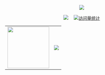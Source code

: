 <div align="center">

<div>
<a href="javascript:;">
    <img src="https://readme-typing-svg.demolab.com?font=Fira+Code&pause=1000&width=435&lines=给时光以生命，给岁月以文明&center=true&size=27" />
</a>
</div>

<div>&nbsp;</div>

<div>
<a href="https://book.2011101.xyz/"><img src="https://img.shields.io/badge/Website-博客-blue" /></a>&emsp;
<a href="javascript:;">
<img src="https://komarev.com/ghpvc/?username=jcleng&label=Views&color=0e75b6&style=flat" alt="访问量统计" />
</a>
</div>
<table>
<tr>
  <td><div align="center">
<a href="javascript:;">
   <img height="137px" src="https://github-readme-stats.vercel.app/api?username=jcleng&hide_title=true&hide_border=true&show_icons=trueline_height=21&text_color=fff&icon_color=fff&bg_color=000&theme=graywhite" />
</a>
</div></td>
  <td><div align="center">
<a href="javascript:;">
  <img src="https://github-readme-stats.vercel.app/api/top-langs/?username=jcleng&hide_title=true&hide_border=true&layout=compact&langs_count=6&text_color=fff&icon_color=fff&bg_color=000&theme=graywhite" />
</a>
</div></td>
</tr>
</table>
</div>
